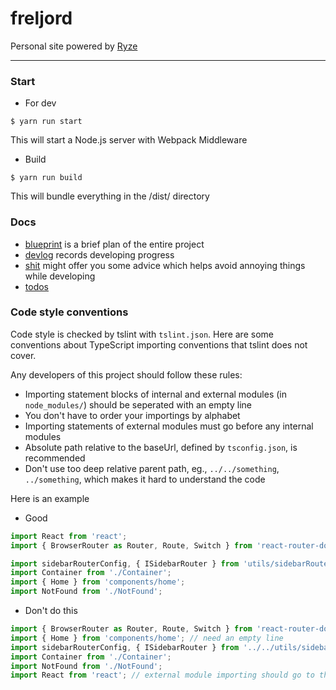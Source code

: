 # freljord
Personal site powered by [Ryze](https://github.com/yuqingc/ryze)

---

### Start

- For dev

```
$ yarn run start
```
This will start a Node.js server with Webpack Middleware

- Build

```
$ yarn run build
```
This will bundle everything in the /dist/ directory

### Docs
- [blueprint](https://github.com/yuqingc/freljord/blob/master/docs/blueprint.md) is a brief plan of the entire project
- [devlog](https://github.com/yuqingc/freljord/blob/master/docs/devlog) records developing progress
- [shit](https://github.com/yuqingc/freljord/blob/master/docs/shit.md) might offer you some advice which helps avoid annoying things while developing
- [todos](https://github.com/yuqingc/freljord/blob/master/docs/todos) 

### Code style conventions

Code style is checked by tslint with `tslint.json`. Here are some conventions about TypeScript importing conventions that tslint does not cover.

Any developers of this project should follow these rules:

- Importing statement blocks of internal and external modules (in `node_modules/`) should be seperated with an empty line 
- You don't have to order your importings by alphabet
- Importing statements of external modules must go before any internal modules
- Absolute path relative to the baseUrl, defined by `tsconfig.json`,  is recommended
- Don't use too deep relative parent path, eg., `../../something`, `../something`, which makes it hard to understand the code

Here is an example 

- Good

```js
import React from 'react';
import { BrowserRouter as Router, Route, Switch } from 'react-router-dom';

import sidebarRouterConfig, { ISidebarRouter } from 'utils/sidebarRouterConfig';
import Container from './Container';
import { Home } from 'components/home';
import NotFound from './NotFound';
```

- Don't do this

```js
import { BrowserRouter as Router, Route, Switch } from 'react-router-dom';
import { Home } from 'components/home'; // need an empty line 
import sidebarRouterConfig, { ISidebarRouter } from '../../utils/sidebarRouterConfig'; // too many `../`
import Container from './Container';
import NotFound from './NotFound';
import React from 'react'; // external module importing should go to the beginning
```
